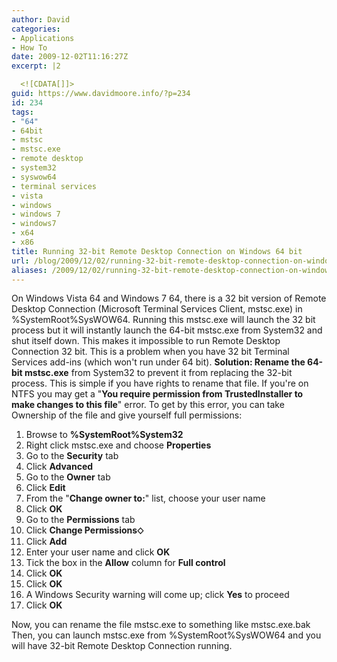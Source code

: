 ```yaml
---
author: David
categories:
- Applications
- How To
date: 2009-12-02T11:16:27Z
excerpt: |2

  <![CDATA[]]>
guid: https://www.davidmoore.info/?p=234
id: 234
tags:
- "64"
- 64bit
- mstsc
- mstsc.exe
- remote desktop
- system32
- syswow64
- terminal services
- vista
- windows
- windows 7
- windows7
- x64
- x86
title: Running 32-bit Remote Desktop Connection on Windows 64 bit
url: /blog/2009/12/02/running-32-bit-remote-desktop-connection-on-windows-64-bit/
aliases: /2009/12/02/running-32-bit-remote-desktop-connection-on-windows-64-bit/
---
```


On Windows Vista 64 and Windows 7 64, there is a 32 bit version of Remote Desktop Connection (Microsoft Terminal Services Client, mstsc.exe) in %SystemRoot%SysWOW64. Running this mstsc.exe will launch the 32 bit process but it will instantly launch the 64-bit mstsc.exe from System32 and shut itself down. This makes it impossible to run Remote Desktop Connection 32 bit. This is a problem when you have 32 bit Terminal Services add-ins (which won't run under 64 bit). <strong>Solution: R</strong><strong>ename the 64-bit mstsc.exe</strong> from System32 to prevent it from replacing the 32-bit process. This is simple if you have rights to rename that file. If you're on NTFS you may get a "<strong>You require permission from TrustedInstaller to make changes to this file</strong>" error. To get by this error, you can take Ownership of the file and give yourself full permissions: <ol> <li>Browse to <strong>%SystemRoot%System32</strong></li> <li>Right click mstsc.exe and choose <strong>Properties</strong></li> <li>Go to the <strong>Security</strong> tab</li> <li>Click <strong>Advanced</strong></li> <li>Go to the <strong>Owner</strong> tab</li> <li>Click <strong>Edit</strong></li> <li>From the "<strong>Change owner to:</strong>" list, choose your user name</li> <li>Click <strong>OK</strong></li> <li>Go to the <strong>Permissions</strong> tab</li> <li>Click <strong>Change Permissions⬦</strong></li> <li>Click <strong>Add</strong></li> <li>Enter your user name and click <strong>OK</strong></li> <li>Tick the box in the <strong>Allow</strong> column for <strong>Full control</strong></li> <li>Click <strong>OK</strong></li> <li>Click <strong>OK</strong></li> <li>A Windows Security warning will come up; click <strong>Yes</strong> to proceed</li> <li>Click <strong>OK</strong></li> </ol> Now, you can rename the file mstsc.exe to something like mstsc.exe.bak Then, you can launch mstsc.exe from %SystemRoot%SysWOW64 and you will have 32-bit Remote Desktop Connection running.